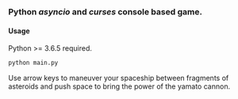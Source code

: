 ### Python *asyncio* and *curses* console based game.


#### Usage
Python >= 3.6.5 required.

```bash
python main.py
```

Use arrow keys to maneuver your spaceship between fragments of asteroids 
and push space to bring the power of the yamato cannon.